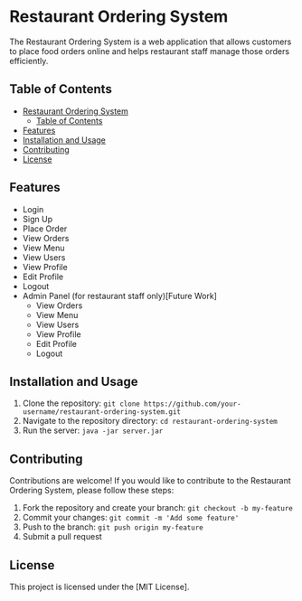 # Restaurant Ordering System

The Restaurant Ordering System is a web application that allows customers to place food orders online and helps
restaurant staff manage those orders efficiently.

## Table of Contents

- [Restaurant Ordering System](#restaurant-ordering-system)
    - [Table of Contents](#table-of-contents)
- [Features](#features)
- [Installation and Usage](#installation-and-usage)
- [Contributing](#contributing)
- [License](#license)

## Features

- Login
- Sign Up
- Place Order
- View Orders
- View Menu
- View Users
- View Profile
- Edit Profile
- Logout
- Admin Panel (for restaurant staff only)[Future Work]
    - View Orders
    - View Menu
    - View Users
    - View Profile
    - Edit Profile
    - Logout

## Installation and Usage

1. Clone the repository: `git clone https://github.com/your-username/restaurant-ordering-system.git`
2. Navigate to the repository directory: `cd restaurant-ordering-system`
3. Run the server: `java -jar server.jar`

## Contributing

Contributions are welcome! If you would like to contribute to the Restaurant Ordering System, please follow these steps:

1. Fork the repository and create your branch: `git checkout -b my-feature`
2. Commit your changes: `git commit -m 'Add some feature'`
3. Push to the branch: `git push origin my-feature`
4. Submit a pull request

## License

This project is licensed under the [MIT License].